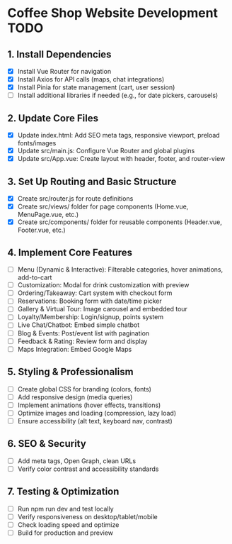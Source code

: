 # Coffee Shop Website Development TODO

## 1. Install Dependencies
- [x] Install Vue Router for navigation
- [x] Install Axios for API calls (maps, chat integrations)
- [x] Install Pinia for state management (cart, user session)
- [ ] Install additional libraries if needed (e.g., for date pickers, carousels)

## 2. Update Core Files
- [x] Update index.html: Add SEO meta tags, responsive viewport, preload fonts/images
- [x] Update src/main.js: Configure Vue Router and global plugins
- [x] Update src/App.vue: Create layout with header, footer, and router-view

## 3. Set Up Routing and Basic Structure
- [x] Create src/router.js for route definitions
- [x] Create src/views/ folder for page components (Home.vue, MenuPage.vue, etc.)
- [x] Create src/components/ folder for reusable components (Header.vue, Footer.vue, etc.)

## 4. Implement Core Features
- [ ] Menu (Dynamic & Interactive): Filterable categories, hover animations, add-to-cart
- [ ] Customization: Modal for drink customization with preview
- [ ] Ordering/Takeaway: Cart system with checkout form
- [ ] Reservations: Booking form with date/time picker
- [ ] Gallery & Virtual Tour: Image carousel and embedded tour
- [ ] Loyalty/Membership: Login/signup, points system
- [ ] Live Chat/Chatbot: Embed simple chatbot
- [ ] Blog & Events: Post/event list with pagination
- [ ] Feedback & Rating: Review form and display
- [ ] Maps Integration: Embed Google Maps

## 5. Styling & Professionalism
- [ ] Create global CSS for branding (colors, fonts)
- [ ] Add responsive design (media queries)
- [ ] Implement animations (hover effects, transitions)
- [ ] Optimize images and loading (compression, lazy load)
- [ ] Ensure accessibility (alt text, keyboard nav, contrast)

## 6. SEO & Security
- [ ] Add meta tags, Open Graph, clean URLs
- [ ] Verify color contrast and accessibility standards

## 7. Testing & Optimization
- [ ] Run npm run dev and test locally
- [ ] Verify responsiveness on desktop/tablet/mobile
- [ ] Check loading speed and optimize
- [ ] Build for production and preview
